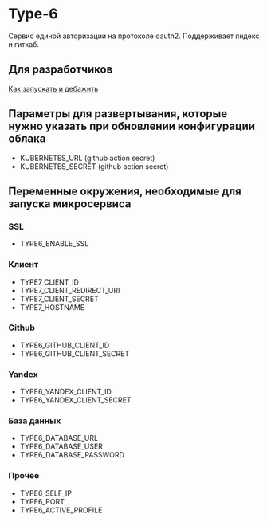 # Type-6

Сервис единой авторизации на протоколе oauth2.
Поддерживает яндекс и гитхаб.

## Для разработчиков

[Как запускать и дебажить](https://github.com/timattt/TypeSix/tree/master/scripts/debug)

## Параметры для развертывания, которые нужно указать при обновлении конфигурации облака

* KUBERNETES_URL (github action secret)
* KUBERNETES_SECRET (github action secret)

## Переменные окружения, необходимые для запуска микросервиса

### SSL

* TYPE6_ENABLE_SSL

### Клиент

* TYPE7_CLIENT_ID
* TYPE7_CLIENT_REDIRECT_URI
* TYPE7_CLIENT_SECRET
* TYPE7_HOSTNAME

### Github

* TYPE6_GITHUB_CLIENT_ID
* TYPE6_GITHUB_CLIENT_SECRET

### Yandex

* TYPE6_YANDEX_CLIENT_ID
* TYPE6_YANDEX_CLIENT_SECRET

### База данных

* TYPE6_DATABASE_URL
* TYPE6_DATABASE_USER
* TYPE6_DATABASE_PASSWORD

### Прочее

* TYPE6_SELF_IP
* TYPE6_PORT
* TYPE6_ACTIVE_PROFILE

